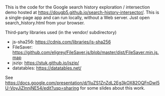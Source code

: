 This is the code for the Google search history exploration / intersection
demo hosted at https://dougb5.github.io/search-history-intersector/.
This is a single-page app and can run locally, without a Web server.
Just open search_history.html from your browser.

Third-party libraries used (in the vendor/ subdirectory)

- js-sha256:  https://cdnjs.com/libraries/js-sha256
- FileSaver:   https://github.com/eligrey/FileSaver.js/blob/master/dist/FileSaver.min.js.map
- jszip:  https://stuk.github.io/jszip/
- datatables:  https://datatables.net/

See https://docs.google.com/presentation/d/1luZS1ZnZdL2Eg3kOX82OQFnDwI5U-VoyJiZlnnjNE54/edit?usp=sharing for some slides about this work.
